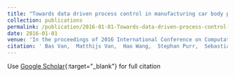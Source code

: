 ```yaml
---
title: "Towards data driven process control in manufacturing car body parts"
collection: publications
permalink: /publication/2016-01-01-Towards-data-driven-process-control-in-manufacturing-car-body-parts
date: 2016-01-01
venue: 'In the proceedings of 2016 International Conference on Computational Science and Computational Intelligence (CSCI)'
citation: ' Bas Van,  Matthijs Van,  Hao Wang,  Stephan Purr,  Sebastian Kreissl,  Josef Meinhardt,  Thomas B{\&quot;a}ck, &quot;Towards data driven process control in manufacturing car body parts.&quot; In the proceedings of 2016 International Conference on Computational Science and Computational Intelligence (CSCI), 2016.'
---
```

Use [Google Scholar](https://scholar.google.com/scholar?q=Towards+data+driven+process+control+in+manufacturing+car+body+parts){:target="_blank"} for full citation